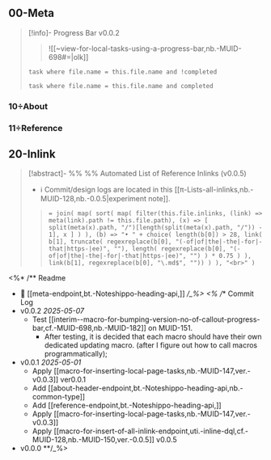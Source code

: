 
## 00-Meta

> [!info]- Progress Bar v0.0.2
> > ![[~view-for-local-tasks-using-a-progress-bar,nb.-MUID-698#=|olk]]
> ```dataview
> task where file.name = this.file.name and !completed
> ```
> > 
> ```dataview
> task where file.name = this.file.name and completed
> ```

### 10÷About

### 11÷Reference


## 20-Inlink

> [!abstract]- %%  %% Automated List of Reference Inlinks (v0.0.5)
> * ℹ Commit/design logs are located in this [[π-Lists-all-inlinks,nb.-MUID-128,nb.-0.0.5|experiment note]]. 
> > `= join( map( sort( map( filter(this.file.inlinks, (link) => meta(link).path != this.file.path), (x) => [ split(meta(x).path, "/")[length(split(meta(x).path, "/")) - 1], x ] ) ), (b) => "• " + choice( length(b[0]) > 28, link( b[1], truncate( regexreplace(b[0], "(-of|of|the|-the|-for|-that|https-|ee)", ""), length( regexreplace(b[0], "(-of|of|the|-the|-for|-that|https-|ee)", "") ) * 0.75 ) ), link(b[1], regexreplace(b[0], "\.md$", "")) ) ), "<br>" )`

<%* /** Readme
* 🔗 [[meta-endpoint,bt.-Noteshippo-heading-api,]]
**/_%>
<%* /** Commit Log
* v0.0.2 *2025-05-07*
	* Test [[interim--macro-for-bumping-version-no-of-callout-progress-bar,cf.-MUID-698,nb.-MUID-182]] on MUID-151.
		* After testing, it is decided that each macro should have their own dedicated updating macro. (after I figure out how to call macros programmatically);
* v0.0.1 *2025-05-01*
	* Apply [[macro-for-inserting-local-page-tasks,nb.-MUID-147,ver.-v0.0.3]] ver0.0.1 
	* Add [[about-header-endpoint,bt.-Noteshippo-heading-api,nb.-common-type]] 
	* Add [[reference-endpoint,bt.-Noteshippo-heading-api,]]
	* Apply [[macro-for-inserting-local-page-tasks,nb.-MUID-147,ver.-v0.0.3]]
	* Apply [[macro-for-insert-of-all-inlink-endpoint,uti.-inline-dql,cf.-MUID-128,nb.-MUID-150,ver.-0.0.5]] v0.0.5
* v0.0.0
**/_%>